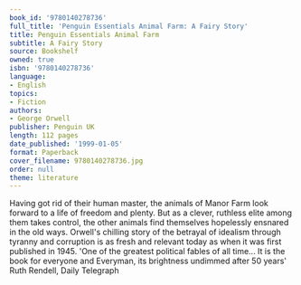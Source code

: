 ```yaml
---
book_id: '9780140278736'
full_title: 'Penguin Essentials Animal Farm: A Fairy Story'
title: Penguin Essentials Animal Farm
subtitle: A Fairy Story
source: Bookshelf
owned: true
isbn: '9780140278736'
language:
- English
topics:
- Fiction
authors:
- George Orwell
publisher: Penguin UK
length: 112 pages
date_published: '1999-01-05'
format: Paperback
cover_filename: 9780140278736.jpg
order: null
theme: literature
---
```

Having got rid of their human master, the animals of Manor Farm look forward to a life of freedom and plenty. But as a clever, ruthless elite among them takes control, the other animals find themselves hopelessly ensnared in the old ways. Orwell's chilling story of the betrayal of idealism through tyranny and corruption is as fresh and relevant today as when it was first published in 1945. 'One of the greatest political fables of all time... It is the book for everyone and Everyman, its brightness undimmed after 50 years' Ruth Rendell, Daily Telegraph
